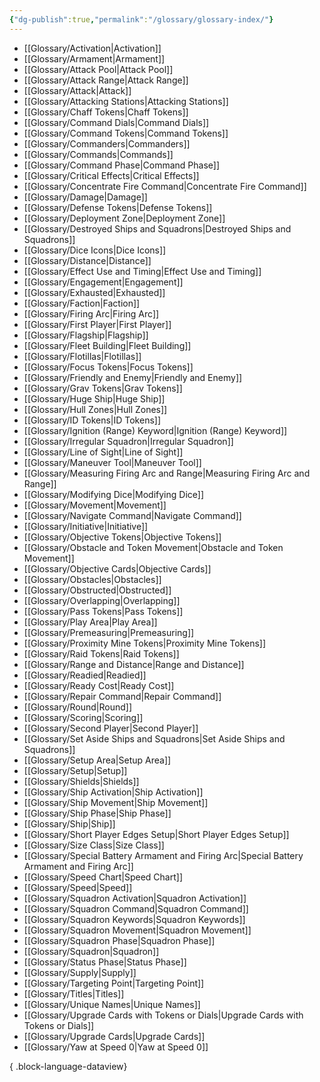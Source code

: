 ```yaml
---
{"dg-publish":true,"permalink":"/glossary/glossary-index/"}
---
```


- [[Glossary/Activation\|Activation]]
- [[Glossary/Armament\|Armament]]
- [[Glossary/Attack Pool\|Attack Pool]]
- [[Glossary/Attack Range\|Attack Range]]
- [[Glossary/Attack\|Attack]]
- [[Glossary/Attacking Stations\|Attacking Stations]]
- [[Glossary/Chaff Tokens\|Chaff Tokens]]
- [[Glossary/Command Dials\|Command Dials]]
- [[Glossary/Command Tokens\|Command Tokens]]
- [[Glossary/Commanders\|Commanders]]
- [[Glossary/Commands\|Commands]]
- [[Glossary/Command Phase\|Command Phase]]
- [[Glossary/Critical Effects\|Critical Effects]]
- [[Glossary/Concentrate Fire Command\|Concentrate Fire Command]]
- [[Glossary/Damage\|Damage]]
- [[Glossary/Defense Tokens\|Defense Tokens]]
- [[Glossary/Deployment Zone\|Deployment Zone]]
- [[Glossary/Destroyed Ships and Squadrons\|Destroyed Ships and Squadrons]]
- [[Glossary/Dice Icons\|Dice Icons]]
- [[Glossary/Distance\|Distance]]
- [[Glossary/Effect Use and Timing\|Effect Use and Timing]]
- [[Glossary/Engagement\|Engagement]]
- [[Glossary/Exhausted\|Exhausted]]
- [[Glossary/Faction\|Faction]]
- [[Glossary/Firing Arc\|Firing Arc]]
- [[Glossary/First Player\|First Player]]
- [[Glossary/Flagship\|Flagship]]
- [[Glossary/Fleet Building\|Fleet Building]]
- [[Glossary/Flotillas\|Flotillas]]
- [[Glossary/Focus Tokens\|Focus Tokens]]
- [[Glossary/Friendly and Enemy\|Friendly and Enemy]]
- [[Glossary/Grav Tokens\|Grav Tokens]]
- [[Glossary/Huge Ship\|Huge Ship]]
- [[Glossary/Hull Zones\|Hull Zones]]
- [[Glossary/ID Tokens\|ID Tokens]]
- [[Glossary/Ignition (Range) Keyword\|Ignition (Range) Keyword]]
- [[Glossary/Irregular Squadron\|Irregular Squadron]]
- [[Glossary/Line of Sight\|Line of Sight]]
- [[Glossary/Maneuver Tool\|Maneuver Tool]]
- [[Glossary/Measuring Firing Arc and Range\|Measuring Firing Arc and Range]]
- [[Glossary/Modifying Dice\|Modifying Dice]]
- [[Glossary/Movement\|Movement]]
- [[Glossary/Navigate Command\|Navigate Command]]
- [[Glossary/Initiative\|Initiative]]
- [[Glossary/Objective Tokens\|Objective Tokens]]
- [[Glossary/Obstacle and Token Movement\|Obstacle and Token Movement]]
- [[Glossary/Objective Cards\|Objective Cards]]
- [[Glossary/Obstacles\|Obstacles]]
- [[Glossary/Obstructed\|Obstructed]]
- [[Glossary/Overlapping\|Overlapping]]
- [[Glossary/Pass Tokens\|Pass Tokens]]
- [[Glossary/Play Area\|Play Area]]
- [[Glossary/Premeasuring\|Premeasuring]]
- [[Glossary/Proximity Mine Tokens\|Proximity Mine Tokens]]
- [[Glossary/Raid Tokens\|Raid Tokens]]
- [[Glossary/Range and Distance\|Range and Distance]]
- [[Glossary/Readied\|Readied]]
- [[Glossary/Ready Cost\|Ready Cost]]
- [[Glossary/Repair Command\|Repair Command]]
- [[Glossary/Round\|Round]]
- [[Glossary/Scoring\|Scoring]]
- [[Glossary/Second Player\|Second Player]]
- [[Glossary/Set Aside Ships and Squadrons\|Set Aside Ships and Squadrons]]
- [[Glossary/Setup Area\|Setup Area]]
- [[Glossary/Setup\|Setup]]
- [[Glossary/Shields\|Shields]]
- [[Glossary/Ship Activation\|Ship Activation]]
- [[Glossary/Ship Movement\|Ship Movement]]
- [[Glossary/Ship Phase\|Ship Phase]]
- [[Glossary/Ship\|Ship]]
- [[Glossary/Short Player Edges Setup\|Short Player Edges Setup]]
- [[Glossary/Size Class\|Size Class]]
- [[Glossary/Special Battery Armament and Firing Arc\|Special Battery Armament and Firing Arc]]
- [[Glossary/Speed Chart\|Speed Chart]]
- [[Glossary/Speed\|Speed]]
- [[Glossary/Squadron Activation\|Squadron Activation]]
- [[Glossary/Squadron Command\|Squadron Command]]
- [[Glossary/Squadron Keywords\|Squadron Keywords]]
- [[Glossary/Squadron Movement\|Squadron Movement]]
- [[Glossary/Squadron Phase\|Squadron Phase]]
- [[Glossary/Squadron\|Squadron]]
- [[Glossary/Status Phase\|Status Phase]]
- [[Glossary/Supply\|Supply]]
- [[Glossary/Targeting Point\|Targeting Point]]
- [[Glossary/Titles\|Titles]]
- [[Glossary/Unique Names\|Unique Names]]
- [[Glossary/Upgrade Cards with Tokens or Dials\|Upgrade Cards with Tokens or Dials]]
- [[Glossary/Upgrade Cards\|Upgrade Cards]]
- [[Glossary/Yaw at Speed 0\|Yaw at Speed 0]]

{ .block-language-dataview}

